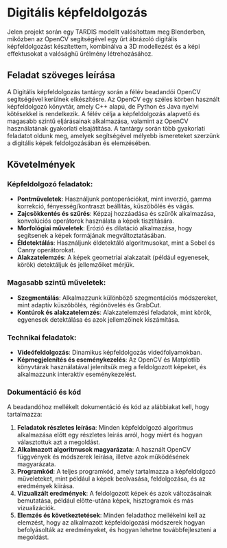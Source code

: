 # Digitális képfeldolgozás

Jelen projekt során egy TARDIS modellt valósítottam meg Blenderben, miközben az OpenCV segítségével egy űrt ábrázoló digitális képfeldolgozást készítettem, kombinálva a 3D modellezést és a képi effektusokat a valósághű űrélmény létrehozásához.

## Feladat szöveges leírása
A Digitális képfeldolgozás tantárgy során a félév beadandói OpenCV segítségével kerülnek elkészítésre. Az OpenCV egy széles körben használt képfeldolgozó könyvtár, amely C++ alapú, de Python és Java nyelvi kötésekkel is rendelkezik. A félév célja a képfeldolgozás alapvető és magasabb szintű eljárásainak alkalmazása, valamint az OpenCV használatának gyakorlati elsajátítása. A tantárgy során több gyakorlati feladatot oldunk meg, amelyek segítségével mélyebb ismereteket szerzünk a digitális képek feldolgozásában és elemzésében.

## Követelmények

### Képfeldolgozó feladatok:
- **Pontműveletek**: Használjunk pontoperációkat, mint inverzió, gamma korrekció, fényesség/kontraszt beállítás, küszöbölés és vágás.
- **Zajcsökkentés és szűrés**: Képzaj hozzáadása és szűrők alkalmazása, konvolúciós operátorok használata a képek tisztítására.
- **Morfológiai műveletek**: Erózió és dilatáció alkalmazása, hogy segítsenek a képek formájának megváltoztatásában.
- **Éldetektálás**: Használjunk éldetektáló algoritmusokat, mint a Sobel és Canny operátorokat.
- **Alakzatelemzés**: A képek geometriai alakzatait (például egyenesek, körök) detektáljuk és jellemzőiket mérjük.

### Magasabb szintű műveletek:
- **Szegmentálás**: Alkalmazzunk különböző szegmentációs módszereket, mint adaptív küszöbölés, régiónövelés és GrabCut.
- **Kontúrok és alakzatelemzés**: Alakzatelemzési feladatok, mint körök, egyenesek detektálása és azok jellemzőinek kiszámítása.

### Technikai feladatok:
- **Videófeldolgozás**: Dinamikus képfeldolgozás videófolyamokban.
- **Képmegjelenítés és eseménykezelés**: Az OpenCV és Matplotlib könyvtárak használatával jelenítsük meg a feldolgozott képeket, és alkalmazzunk interaktív eseménykezelést.

### Dokumentáció és kód
A beadandóhoz mellékelt dokumentáció és kód az alábbiakat kell, hogy tartalmazza:
1. **Feladatok részletes leírása**: Minden képfeldolgozó algoritmus alkalmazása előtt egy részletes leírás arról, hogy miért és hogyan választottuk azt a megoldást.
2. **Alkalmazott algoritmusok magyarázata**: A használt OpenCV függvények és módszerek leírása, illetve azok működésének magyarázata.
3. **Programkód**: A teljes programkód, amely tartalmazza a képfeldolgozó műveleteket, mint például a képek beolvasása, feldolgozása, és az eredmények kiírása.
4. **Vizualizált eredmények**: A feldolgozott képek és azok változásainak bemutatása, például előtte-utána képek, hisztogramok és más vizualizációk.
5. **Elemzés és következtetések**: Minden feladathoz mellékelni kell az elemzést, hogy az alkalmazott képfeldolgozási módszerek hogyan befolyásolták az eredményeket, és hogyan lehetne továbbfejleszteni a megoldást.
